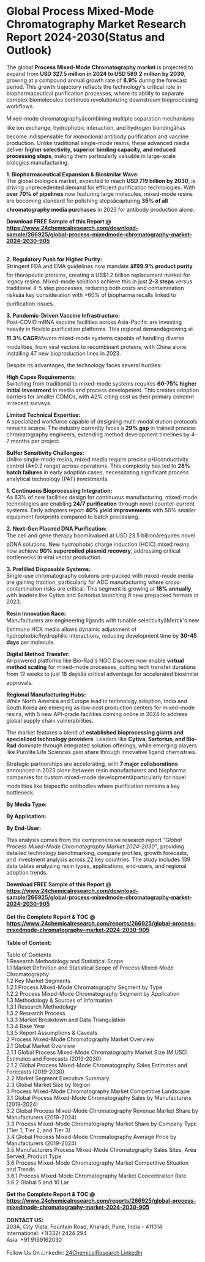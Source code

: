 <h1>Global Process Mixed-Mode Chromatography Market Research Report 2024-2030(Status and Outlook)</h1><p>The global <strong>Process Mixed-Mode Chromatography market</strong> is projected to expand from <strong>USD 327.5 million in 2024 to USD 589.2 million by 2030</strong>, growing at a compound annual growth rate of <strong>8.9%</strong> during the forecast period. This growth trajectory reflects the technology's critical role in biopharmaceutical purification processes, where its ability to separate complex biomolecules continues revolutionizing downstream bioprocessing workflows.</p><p>Mixed-mode chromatographyâcombining multiple separation mechanisms like ion exchange, hydrophobic interaction, and hydrogen bondingâhas become indispensable for monoclonal antibody purification and vaccine production. Unlike traditional single-mode resins, these advanced media deliver <strong>higher selectivity, superior binding capacity, and reduced processing steps</strong>, making them particularly valuable in large-scale biologics manufacturing.</p><p><strong>1. Biopharmaceutical Expansion &amp; Biosimilar Wave:</strong><br>
The global biologics market, expected to reach <strong>USD 719 billion by 2030</strong>, is driving unprecedented demand for efficient purification technologies. With <strong>over 70% of pipelines</strong> now featuring large molecules, mixed-mode resins are becoming standard for polishing stepsâcapturing <strong>35% of all chromatography media purchases</strong> in 2023 for antibody production alone.</p><div><b>Download FREE Sample of this Report @ 
            <a href="https://www.24chemicalresearch.com/download-sample/266925/global-process-mixedmode-chromatography-market-2024-2030-905">
            https://www.24chemicalresearch.com/download-sample/266925/global-process-mixedmode-chromatography-market-2024-2030-905</a></b></div><br><p><strong>2. Regulatory Push for Higher Purity:</strong><br>
Stringent FDA and EMA guidelines now mandate <strong>â¥99.9% product purity</strong> for therapeutic proteins, creating a US$1.2 billion replacement market for legacy resins. Mixed-mode solutions achieve this in just <strong>2-3 steps</strong> versus traditional 4-5 step processes, reducing both costs and contamination risksâa key consideration with &gt;60% of biopharma recalls linked to purification issues.</p><p><strong>3. Pandemic-Driven Vaccine Infrastructure:</strong><br>
Post-COVID mRNA vaccine facilities across Asia-Pacific are investing heavily in flexible purification platforms. This regional demandâgrowing at <strong>11.3% CAGR</strong>âfavors mixed-mode systems capable of handling diverse modalities, from viral vectors to recombinant proteins, with China alone installing 47 new bioproduction lines in 2023.</p><p>Despite its advantages, the technology faces several hurdles:</p><p><strong>High Capex Requirements:</strong><br>
	Switching from traditional to mixed-mode systems requires <strong>60-75% higher initial investment</strong> in media and process development. This creates adoption barriers for smaller CDMOs, with 42% citing cost as their primary concern in recent surveys.</p><p><strong>Limited Technical Expertise:</strong><br>
	A specialized workforce capable of designing multi-modal elution protocols remains scarce. The industry currently faces a <strong>29% gap</strong> in trained process chromatography engineers, extending method development timelines by 4-7 months per project.
	</p><p><strong>Buffer Sensitivity Challenges:</strong><br>
	Unlike single-mode resins, mixed media require precise pH/conductivity control (Â±0.2 range) across operations. This complexity has led to <strong>28% batch failures</strong> in early adoption cases, necessitating significant process analytical technology (PAT) investments.
	</p><p><strong>1. Continuous Bioprocessing Integration:</strong><br>
As 63% of new facilities design for continuous manufacturing, mixed-mode technologies are enabling <strong>24/7 purification</strong> through novel counter-current systems. Early adopters report <strong>40% yield improvements</strong> with 50% smaller equipment footprints compared to batch processing.</p><p><strong>2. Next-Gen Plasmid DNA Purification:</strong><br>
The cell and gene therapy boomâvalued at USD 23.5 billionârequires novel pDNA solutions. New hydrophobic charge induction (HCIC) mixed resins now achieve <strong>90% supercoiled plasmid recovery</strong>, addressing critical bottlenecks in viral vector production.</p><p><strong>3. Prefilled Disposable Systems:</strong><br>
Single-use chromatography columns pre-packed with mixed-mode media are gaining traction, particularly for ADC manufacturing where cross-contamination risks are critical. This segment is growing at <strong>18% annually</strong>, with leaders like Cytiva and Sartorius launching 9 new prepacked formats in 2023.</p><p><strong>Resin Innovation Race:</strong><br>
	Manufacturers are engineering ligands with tunable selectivityâMerck's new Eshmuno HCX media allows dynamic adjustment of hydrophobic/hydrophilic interactions, reducing development time by <strong>30-45 days</strong> per molecule.</p><p><strong>Digital Method Transfer:</strong><br>
	AI-powered platforms like Bio-Rad's NGC Discover now enable <strong>virtual method scaling</strong> for mixed-mode processes, cutting tech transfer durations from 12 weeks to just 18 daysâa critical advantage for accelerated biosimilar approvals.</p><p><strong>Regional Manufacturing Hubs:</strong><br>
	While North America and Europe lead in technology adoption, India and South Korea are emerging as low-cost production centers for mixed-mode resins, with 5 new API-grade facilities coming online in 2024 to address global supply chain vulnerabilities.</p><p>The market features a blend of <strong>established bioprocessing giants and specialized technology providers</strong>. Leaders like <strong>Cytiva, Sartorius, and Bio-Rad</strong> dominate through integrated solution offerings, while emerging players like Purolite Life Sciences gain share through innovative ligand chemistries.</p><p>Strategic partnerships are accelerating, with <strong>7 major collaborations</strong> announced in 2023 alone between resin manufacturers and biopharma companies for custom mixed-mode developmentâparticularly for novel modalities like bispecific antibodies where purification remains a key bottleneck.</p><p><strong>By Media Type:</strong></p><p><strong>By Application:</strong></p><p><strong>By End-User:</strong></p><p>This analysis comes from the comprehensive research report <em>"Global Process Mixed-Mode Chromatography Market 2024-2030"</em>, providing detailed technology benchmarking, company profiles, growth forecasts, and investment analysis across 22 key countries. The study includes 139 data tables analyzing resin types, applications, end-users, and regional adoption trends.</p><div><b>Download FREE Sample of this Report @ 
            <a href="https://www.24chemicalresearch.com/download-sample/266925/global-process-mixedmode-chromatography-market-2024-2030-905">
            https://www.24chemicalresearch.com/download-sample/266925/global-process-mixedmode-chromatography-market-2024-2030-905</a></b></div><br><div><b>Get the Complete Report & TOC @ 
            <a href="https://www.24chemicalresearch.com/reports/266925/global-process-mixedmode-chromatography-market-2024-2030-905">
            https://www.24chemicalresearch.com/reports/266925/global-process-mixedmode-chromatography-market-2024-2030-905</a></b></div><br>
            <b>Table of Content:</b><p>Table of Contents<br />
1 Research Methodology and Statistical Scope<br />
1.1 Market Definition and Statistical Scope of Process Mixed-Mode Chromatography<br />
1.2 Key Market Segments<br />
1.2.1 Process Mixed-Mode Chromatography Segment by Type<br />
1.2.2 Process Mixed-Mode Chromatography Segment by Application<br />
1.3 Methodology & Sources of Information<br />
1.3.1 Research Methodology<br />
1.3.2 Research Process<br />
1.3.3 Market Breakdown and Data Triangulation<br />
1.3.4 Base Year<br />
1.3.5 Report Assumptions & Caveats<br />
2 Process Mixed-Mode Chromatography Market Overview<br />
2.1 Global Market Overview<br />
2.1.1 Global Process Mixed-Mode Chromatography Market Size (M USD) Estimates and Forecasts (2019-2030)<br />
2.1.2 Global Process Mixed-Mode Chromatography Sales Estimates and Forecasts (2019-2030)<br />
2.2 Market Segment Executive Summary<br />
2.3 Global Market Size by Region<br />
3 Process Mixed-Mode Chromatography Market Competitive Landscape<br />
3.1 Global Process Mixed-Mode Chromatography Sales by Manufacturers (2019-2024)<br />
3.2 Global Process Mixed-Mode Chromatography Revenue Market Share by Manufacturers (2019-2024)<br />
3.3 Process Mixed-Mode Chromatography Market Share by Company Type (Tier 1, Tier 2, and Tier 3)<br />
3.4 Global Process Mixed-Mode Chromatography Average Price by Manufacturers (2019-2024)<br />
3.5 Manufacturers Process Mixed-Mode Chromatography Sales Sites, Area Served, Product Type<br />
3.6 Process Mixed-Mode Chromatography Market Competitive Situation and Trends<br />
3.6.1 Process Mixed-Mode Chromatography Market Concentration Rate<br />
3.6.2 Global 5 and 10 Lar</p><div><b>Get the Complete Report & TOC @ 
            <a href="https://www.24chemicalresearch.com/reports/266925/global-process-mixedmode-chromatography-market-2024-2030-905">
            https://www.24chemicalresearch.com/reports/266925/global-process-mixedmode-chromatography-market-2024-2030-905</a></b></div><br><b>CONTACT US:</b><br>
            203A, City Vista, Fountain Road, Kharadi, Pune, India - 411014<br>
            International: +1(332) 2424 294<br>
            Asia: +91 9169162030 <br><br>
            Follow Us On LinkedIn: <a href="https://www.linkedin.com/company/24chemicalresearch/">24ChemicalResearch LinkedIn</a>